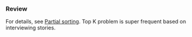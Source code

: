 ### Review

For details, see [Partial sorting](https://en.wikipedia.org/wiki/Partial_sorting). Top K problem is  super frequent based on interviewing stories.



